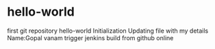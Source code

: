 # hello-world
first git repository hello-world Initialization
Updating file with my details Name:Gopal vanam
trigger jenkins build from github online
